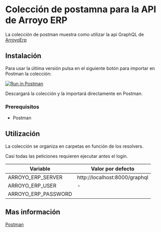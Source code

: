 # Colección de postamna para la API de Arroyo ERP

La colección de postman muestra como utilizar la api GraphQL de [ArroyoErp](https://github.com/soker90/arroyo-erp-server)

## Instalación

Para usar la última versión pulsa en el siguiente botón para importar en Postman la colección:

[![Run in Postman](https://s3.amazonaws.com/postman-static/run-button.png)](https://www.getpostman.com/collections/52070fc9713350bbd020)

Descargará la colección y la importará directamente en Postman.

### Prerequisitos

- Postman

## Utilización

La colección se organiza en carpetas en función de los resolvers.

Casi todas las peticiones requieren ejecutar antes el login.


|Variable            |Valor por defecto             |
|--------------------|------------------------------|
|ARROYO_ERP_SERVER   |http://localhost:8000/graphql |
|ARROYO_ERP_USER     |-                             |
|ARROYO_ERP_PASSWORD |                              |

## Mas información

[Postman](https://www.getpostman.com/)
